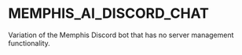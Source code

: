 # MEMPHIS_AI_DISCORD_CHAT
 Variation of the Memphis Discord bot that has no server management functionality.
